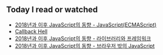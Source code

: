 ## Today I read or watched

- [2018년과 이후 JavaScript의 동향 - JavaScript(ECMAScript)](https://d2.naver.com/helloworld/7495331)
- [Callback Hell](http://callbackhell.com/)
- [2018년과 이후 JavaScript의 동향 - 라이브러리와 프레임워크](https://d2.naver.com/helloworld/3259111)
- [2018년과 이후 JavaScript의 동향 - 브라우저 밖의 JavaScript](https://d2.naver.com/helloworld/5644368)